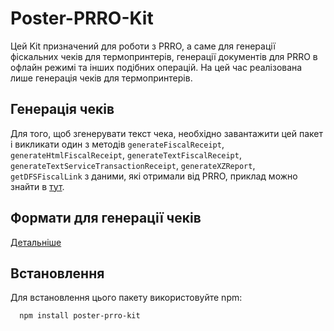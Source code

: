 # Poster-PRRO-Kit
Цей Kit призначений для роботи з PRRO, а саме для генерації фіскальних чеків 
для термопринтерів, генерації документів для PRRO в офлайн режимі та інших 
подібних операцій. На цей час реалізована лише генерація чеків для 
термопринтерів.

## Генерація чеків
Для того, щоб згенерувати текст чека, необхідно завантажити цей пакет і 
викликати один з методів `generateFiscalReceipt`, `generateHtmlFiscalReceipt`,
`generateTextFiscalReceipt`, `generateTextServiceTransactionReceipt`,
`generateXZReport`, `getDFSFiscalLink` 
з даними, які отримали від PRRO, приклад можно 
знайти в [тут](mock.js).

## Формати для генерації чеків
[Детальніше](modules/receiptGenerator/textReceiptGenerator/formatters/formatters.md)

## Встановлення
Для встановлення цього пакету використовуйте npm:
```bash
  npm install poster-prro-kit
```
